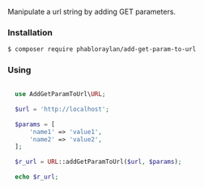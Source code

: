Manipulate a url string by adding GET parameters. 


### Installation

```sh
$ composer require phabloraylan/add-get-param-to-url
```

### Using

```php
  
  use AddGetParamToUrl\URL;
  
  $url = 'http://localhost';
  
  $params = [
      'name1' => 'value1',
      'name2' => 'value2',
  ];
  
  $r_url = URL::addGetParamToUrl($url, $params);
        
  echo $r_url;
```
